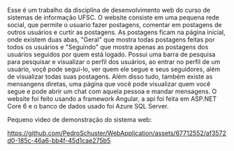 Esse é um trabalho da disciplina de desenvolvimento web do curso de sistemas de informação UFSC. O website consiste em uma pequena rede social, que permite o usuario fazer postagens, comentar em postagens de outros usuários e curtir as postagens. As postagens ficam na página inicial, onde existem duas abas, "Geral" que mostra todas postagens feitas por todos os usuários e "Seguindo" que mostra apenas as postagens dos usuários seguidos por quem está logado. Possui uma barra de pesquisa para pesquisar e visualizar o perfil dos usuários, ao entrar no perfil de um usuário, voçê pode segui-lo, ver quem ele segue e seus seguidores, além de visualizar todas suas postagens. Além disso tudo, também existe as mensangens diretas, uma página que você pode visualizar quem você segue e pode abrir um chat com aquela pessoa e mandar mensagens. O website foi feito usando a framework Angular, a api foi feita em ASP.NET Core 6 e o banco de dados usado foi Azure SQL Server.


Pequeno video de demonstração do sistema web:

https://github.com/PedroSchuster/WebApplication/assets/67712552/af3572d0-185c-46a6-bb4f-45d1cae275b5

